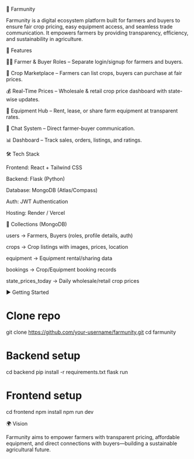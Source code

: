 🌱 Farmunity

Farmunity is a digital ecosystem platform built for farmers and buyers to ensure fair crop pricing, easy equipment access, and seamless trade communication. It empowers farmers by providing transparency, efficiency, and sustainability in agriculture.


🚀 Features

👨‍🌾 Farmer & Buyer Roles – Separate login/signup for farmers and buyers.

🌾 Crop Marketplace – Farmers can list crops, buyers can purchase at fair prices.

💰 Real-Time Prices – Wholesale & retail crop price dashboard with state-wise updates.

🚜 Equipment Hub – Rent, lease, or share farm equipment at transparent rates.

💬 Chat System – Direct farmer-buyer communication.

📊 Dashboard – Track sales, orders, listings, and ratings.


🛠️ Tech Stack

Frontend: React + Tailwind CSS

Backend: Flask (Python)

Database: MongoDB (Atlas/Compass)

Auth: JWT Authentication

Hosting: Render / Vercel


📂 Collections (MongoDB)

users → Farmers, Buyers (roles, profile details, auth)

crops → Crop listings with images, prices, location

equipment → Equipment rental/sharing data

bookings → Crop/Equipment booking records

state_prices_today → Daily wholesale/retail crop prices


▶️ Getting Started
# Clone repo
git clone https://github.com/your-username/farmunity.git
cd farmunity

# Backend setup
cd backend
pip install -r requirements.txt
flask run

# Frontend setup
cd frontend
npm install
npm run dev


🌍 Vision

Farmunity aims to empower farmers with transparent pricing, affordable equipment, and direct connections with buyers—building a sustainable agricultural future.
